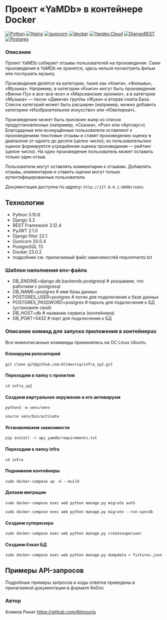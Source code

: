 # Проект «YaMDb» в контейнере Docker

[![Python](https://img.shields.io/badge/-Python-464646?style=flat-square&logo=Python)](https://www.python.org/)
[![Nginx](https://img.shields.io/badge/-NGINX-464646?style=flat-square&logo=NGINX)](https://nginx.org/ru/)
[![gunicorn](https://img.shields.io/badge/-gunicorn-464646?style=flat-square&logo=gunicorn)](https://gunicorn.org/)
[![docker](https://img.shields.io/badge/-Docker-464646?style=flat-square&logo=docker)](https://www.docker.com/)
[![Yandex.Cloud](https://img.shields.io/badge/-Yandex.Cloud-464646?style=flat-square&logo=Yandex.Cloud)](https://cloud.yandex.ru/)
[![DjangoREST](https://img.shields.io/badge/DJANGO-REST-ff1709?style=for-the-badge&logo=django&logoColor=white&color=ff1709&labelColor=gray)](https://www.django-rest-framework.org/)
[![Postgres](https://img.shields.io/badge/postgres-%23316192.svg?style=for-the-badge&logo=postgresql&logoColor=white)](https://www.postgresql.org/)

### Описание
Проект YaMDb собирает отзывы пользователей на произведения. Сами произведения в YaMDb не хранятся, здесь нельзя посмотреть фильм или послушать музыку.

Произведения делятся на категории, такие как «Книги», «Фильмы», «Музыка». Например, в категории «Книги» могут быть произведения «Винни-Пух и все-все-все» и «Марсианские хроники», а в категории «Музыка» — песня «Давеча» группы «Жуки» и вторая сюита Баха. Список категорий может быть расширен (например, можно добавить категорию «Изобразительное искусство» или «Ювелирка»). 

Произведению может быть присвоен жанр из списка предустановленных (например, «Сказка», «Рок» или «Артхаус»). 
Благодарные или возмущённые пользователи оставляют к произведениям текстовые отзывы и ставят произведению оценку в диапазоне от одного до десяти (целое число); из пользовательских оценок формируется усреднённая оценка произведения — рейтинг (целое число). На одно произведение пользователь может оставить только один отзыв.

Пользователи могут оставлять комментарии к отзывам.
Добавлять отзывы, комментарии и ставить оценки могут только аутентифицированные пользователи.

Документация доступна по адресу: ```http://127.0.0.1:8000/redoc```

## Технологии
 - Python 3.10.6
 - Django 3.2
 - REST Framework 3.12.4
 - PyJWT 2.1.0
 - Django filter 22.1
 - Gunicorn 20.0.4
 - PostgreSQL 13
 - Docker 23.0.2
 - подробнее см. прилагаемый файл зависимостей requrements.txt

### Шаблон наполнения env-файла
 - DB_ENGINE=django.db.backends.postgresql # указываем, что работаем с postgresql
 - DB_NAME=postgres # имя базы данных
 - POSTGRES_USER=postgres # логин для подключения к базе данных
 - POSTGRES_PASSWORD=postgres # пароль для подключения к БД (установите свой)
 - DB_HOST=db # название сервиса (контейнера)
 - DB_PORT=5432 # порт для подключения к БД

### Описание команд для запуска приложения в контейнерах
Все нижеописанные комманды применялись на ОС Linux Ubuntu
#### Клонируем репозиторий 

```
git clone git@github.com:Alimovriq/infra_sp2.git
```
#### Переходим в папку с проектом
```
cd infra_sp2
```

#### Создаем виртуальное окружение и его активируем
```
python3 -m venv/venv
```
```
source venv/bin/activate
```

#### Устанавливаем зависимости 
```
pip install -r api_yamdb/requirements.txt
```

#### Переходим в папку infra 
```
cd infra
```

#### Поднимаем контейнеры
```
sudo docker-compose up -d --build
```
#### Делаем миграции
```
sudo docker-compose exec web python manage.py migrate auth
```
```
sudo docker-compose exec web python manage.py migrate --run-syncdb
```
#### Создаем суперюзера
```
sudo docker-compose exec web python manage.py createsuperuser
```

#### Создаем бэкап БД
```
sudo docker-compose exec web python manage.py dumpdata > fixtures.json
```
## Примеры API-запросов
Подробные примеры запросов и коды ответов приведены в прилагаемой документации в формате ReDoc 

### Автор
Алимов Ринат
https://github.com/Alimovriq